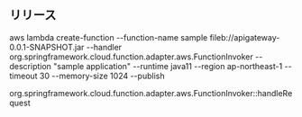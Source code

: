 
## リリース
aws lambda create-function --function-name sample fileb://apigateway-0.0.1-SNAPSHOT.jar --handler org.springframework.cloud.function.adapter.aws.FunctionInvoker --description "sample application"  --runtime java11 --region ap-northeast-1 --timeout 30 --memory-size 1024 --publish

org.springframework.cloud.function.adapter.aws.FunctionInvoker::handleRequest
